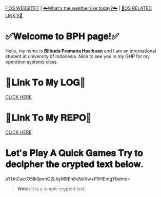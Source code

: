 [🗄OS WEBSITE🗄](https://os.vlsm.org/) | [☁What's the weather like today?☁](https://www.bmkg.go.id/cuaca/prakiraan-cuaca-indonesia.bmkg?lang=EN) | [🔗OS RELATED LINK'S🔗](https://bilhudapramana.github.io/os212/LINKS)
#  ✅𝐖𝐞𝐥𝐜𝐨𝐦𝐞 𝐭𝐨 𝐁𝐏𝐇 𝐩𝐚𝐠𝐞!✅
Hello, my name is **Bilhuda Pramana Hasibuan** and I am an international student at university of Indonesia. Nice to see you in my GHP for my operation systems class.

# 📑𝐋𝐢𝐧𝐤 𝐓𝐨 𝐌𝐲 𝐋𝐎𝐆📑
[CLICK HERE](https://bilhudapramana.github.io/os212/TXT/mylog.txt)

# 🚀𝐋𝐢𝐧𝐤 𝐓𝐨 𝐌𝐲 𝐑𝐄𝐏𝐎🚀
[CLICK HERE](https://github.com/bilhudapramana/os212/)

# 𝐋𝐞𝐭'𝐬 𝐏𝐥𝐚𝐲 𝐀 𝐐𝐮𝐢𝐜𝐤 𝐆𝐚𝐦𝐞𝐬 𝐓𝐫𝐲 𝐭𝐨 𝐝𝐞𝐜𝐢𝐩𝐡𝐞𝐫 𝐭𝐡𝐞 𝐜𝐫𝐲𝐩𝐭𝐞𝐝 𝐭𝐞𝐱𝐭 𝐛𝐞𝐥𝐨𝐰.
pYUnCactOSlk0pxnO2LhyM9Eh8cNxXw+P5HEmgYbdmo=
> **Note:** It is a simple crypted text.
